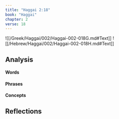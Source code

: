 ```yaml
---
title: "Haggai 2:18"
book: "Haggai"
chapter: 2
verse: 18
---
```

![[/Greek/Haggai/002/Haggai-002-018G.md#Text]]
![[/Hebrew/Haggai/002/Haggai-002-018H.md#Text]]

## Analysis

#### Words

#### Phrases

#### Concepts

## Reflections
